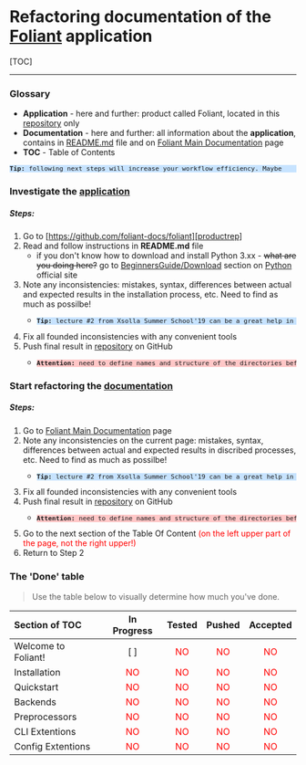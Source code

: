 # Refactoring documentation of the [Foliant][productrep] application

[TOC]

---

### Glossary

- **Application** - here and further: product called Foliant, located in this [repository][productrep] only
- **Documentation** - here and further: all information about the **application**, contains in [README.md][productrep] file and on [Foliant Main Documentation][foliantdocs] page
- **TOC** - Table of Contents 

<pre style="font-size: 80%; background-color: #c7e3ff"><strong>Tip:</strong> following next steps will increase your workflow efficiency. Maybe</pre>

### Investigate the [application](https://github.com/foliant-docs/foliant)

##### Steps:

1. Go to [https://github.com/foliant-docs/foliant][productrep]
2. Read and follow instructions in **README.md** file
    + if you don't know how to download and install Python 3.xx - <s>what are you doing here?</s> go to [BeginnersGuide/Download](https://wiki.python.org/moin/BeginnersGuide/Download) section on [Python](https://www.python.org) official site 
3. Note any inconsistencies: mistakes, syntax, differences between actual and expected results in the installation process, etc. Need to find as much as possilbe!
    + <pre style="font-size: 80%; background-color: #c7e3ff"><strong>Tip:</strong> lecture #2 from Xsolla Summer School'19 can be a great help in this</pre>
4. Fix all founded inconsistencies with any convenient tools
5. Push final result in [repository][reportrep] on GitHub
    + <pre style="font-size: 80%; background-color: #ffc7c7"><strong>Attention:</strong> need to define names and structure of the directories before ```push``` all changes</pre>

### Start refactoring the [documentation][foliantdocs]

##### Steps:

1. Go to [Foliant Main Documentation][foliantdocs] page
2. Note any inconsistencies on the current page: mistakes, syntax, differences between actual and expected results in discribed processes, etc. Need to find as much as possilbe!
    + <pre style="font-size: 80%; background-color: #c7e3ff"><strong>Tip:</strong> lecture #2 from Xsolla Summer School'19 can be a great help in this</pre>
3. Fix all founded inconsistencies with any convenient tools
4. Push final result in [repository][reportrep] on GitHub
    + <pre style="font-size: 80%; background-color: #ffc7c7"><strong>Attention:</strong> need to define names and structure of the directories before ```push``` all changes</pre>
5. Go to the next section of the Table Of Content <l style="color: #ff0000">(on the left upper part of the page, not the right upper!)</l>
6. Return to Step 2


### The 'Done' table

 >Use the table below to visually determine how much you've done.

 **Section of TOC**|**In Progress**|**Tested**|**Pushed**|**Accepted**
:------------------|:-------------:|:--------:|:--------:|:-----------:
Welcome to Foliant!|[ ]|<l style="color: #ff0000">NO</l>|<l style="color: #ff0000">NO</l>|<l style="color: #ff0000">NO</l>
Installation       |<l style="color: #ff0000">NO</l>|<l style="color: #ff0000">NO</l>|<l style="color: #ff0000">NO</l>|<l style="color: #ff0000">NO</l>
Quickstart         |<l style="color: #ff0000">NO</l>|<l style="color: #ff0000">NO</l>|<l style="color: #ff0000">NO</l>|<l style="color: #ff0000">NO</l>
Backends           |<l style="color: #ff0000">NO</l>|<l style="color: #ff0000">NO</l>|<l style="color: #ff0000">NO</l>|<l style="color: #ff0000">NO</l>
Preprocessors      |<l style="color: #ff0000">NO</l>|<l style="color: #ff0000">NO</l>|<l style="color: #ff0000">NO</l>|<l style="color: #ff0000">NO</l>
CLI Extentions     |<l style="color: #ff0000">NO</l>|<l style="color: #ff0000">NO</l>|<l style="color: #ff0000">NO</l>|<l style="color: #ff0000">NO</l>
Config Extentions  |<l style="color: #ff0000">NO</l>|<l style="color: #ff0000">NO</l>|<l style="color: #ff0000">NO</l>|<l style="color: #ff0000">NO</l>
  
 



[productrep]: https://github.com/foliant-docs/foliant "Foliant repository"
[reportrep]: https://github.com/Pinderschlosse/XSS-19-Test-Task-1.git "Pinderschlosse's reporting repository"
[foliantdocs]: https://foliant-docs.github.io/docs/ "Foliant Main Documentation"
